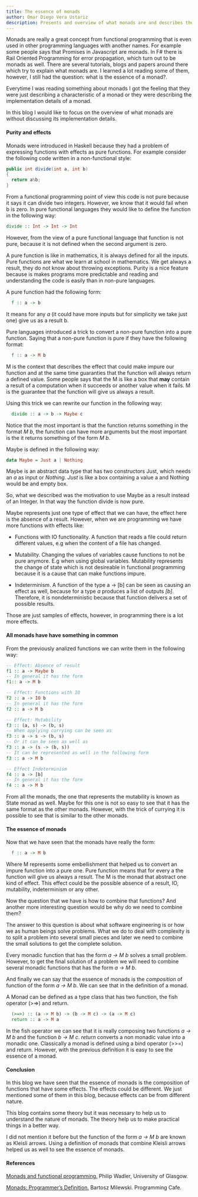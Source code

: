 ```yaml
---
title: The essence of monads
author: Omar Diego Vera Ustariz
description: Presents and overview of what monads are and describes the essential characteristic of monads.
---
```


Monads are really a great concept from functional programming that is even used in other programming languages with another names. For example some people says that Promises in Javascript are monads. In F# there is Rail Oriented Programming for error propagation, which turn out to be monads as well.
There are several tutorials, blogs and papers around there which try to explain what monads are. I learned a lot reading some of them, however, I still had the question: what is the essence of a monad?.

Everytime I was reading something about monads I got the feeling that they were just describing a characteristic of a monad or they were describing the implementation details of a monad.

In this blog I would like to focus on the overview of what monads are without discussing its implementation details.

#### Purity and effects
Monads were introduced in Haskell because they had a problem of expressing functions with effects as pure functions.
For example consider the following code written in a non-functional style:

``` Java
public int divide(int a, int b)
{
  return a%b;
}
```

From a functional programming point of view this code is not pure because it says it can divide two integers. However, we know that it would fail when b is zero.
In pure functional languages they would like to define the function in the following way:
``` Haskell
divide :: Int -> Int -> Int
```

However, from the view of a pure functional language that function is not pure, because it is not defined when the second argument is zero.

A pure function is like in mathematics, it is always defined for all the inputs. Pure functions are what we learn at school in mathematics. We get always a result, they do not know about throwing exceptions. Purity is a nice feature because is makes programs more predictable and reading and understanding the code is easily than in non-pure languages.

A pure function had the following form:
``` Haskell
  f :: a -> b
```

It means for any *a* (it could have more inputs but for simplicity we take just one) give us as a result b.

Pure languages introduced a trick to convert a non-pure function into a pure function. Saying that a non-pure function is pure if they have the following format:
``` Haskell
  f :: a -> M b
```

M is the context that describes the effect that could make impure our function and at the same time guaranties that the function will always return a defined value. Some people says that the M is like a box that **may** contain a result of a computation when it succeeds or another value when it fails. M is the guarantee that the function will give us always a result.

Using this trick we can rewrite our function in the following way:
``` Haskell
  divide :: a -> b -> Maybe c
```

Notice that the most important is that the function returns something in the format *M b*, the function can have more arguments but the most important is the it returns something of the form *M b*.

Maybe is defined in the following way:
``` Haskell
data Maybe = Just a | Nothing
```

Maybe is an abstract data type that has two constructors Just, which needs an *a* as input or *Nothing*. *Just* is like a box containing a value a and Nothing would be and empty box.

So, what we described was the motivation to use Maybe as a result instead of an Integer. In that way the function divide is now pure.

Maybe represents just one type of effect that we can have, the effect here is the absence of a result. However, when we are programming we have more functions with effects like:

* Functions with IO functionality. A function that reads a file could return different values, e.g when the content of a file has changed.

* Mutability. Changing the values of variables cause functions to not be pure anymore. E.g when using global variables. Mutability represents the change of state which is not desireable in functional programming because it is a cause that can make functions impure.

* Indeterminism. A function of the type a -> [b] can be seen as causing an effect as well, because for a type *a* produces a list of outputs *[b]*. Therefore, it is nondeterministic because that function delivers a set of possible results.

Those are just samples of effects, however, in programming there is a lot more effects.

#### All monads have have something in common
From the previously analized functions we can write them in the following way:

``` Haskell
-- Effect: Absence of result
f1 :: a -> Maybe b
-- In general it has the form
f1:: a -> M b

-- Effect: Functions with IO
f2 :: a -> IO b
-- In general it has the form
f2 :: a -> M b

-- Effect: Mutability
f3 :: (a, s) -> (b, s)
-- When applying currying can be seen as
f3 :: a -> s -> (b, s)
-- Or it can be seen as well as
f3 :: a -> (s -> (b, s))
-- It can be represented as well in the following form
f3 :: a -> M b

-- Effect Indeterminism
f4 :: a -> [b]
-- In general it has the form
f4 :: a -> M b
```

From all the monads, the one that represents the mutability is known as State monad as well. Maybe for this one is not so easy to see that it has the same format as the other monads. However, with the trick of currying it is possible to see that is similar to the other monads.

#### The essence of monads

Now that we have seen that the monads have really the form:
``` Haskell
  f :: a -> M b
```
Where M represents some embellishment that helped us to convert an impure function into a pure one. Pure function means that for every a the function will give us always a result. The M is the monad that abstract one kind of effect. This effect could be the possible absence of a result, IO, mutability, indeterminism or any other.

Now the question that we have is how to combine that functions? And another more interesting question would be why do we need to combine them?

The answer to this question is about what software engineering is or how we as human beings solve problems. What we do to deal with complexity is to split a problem into several small pieces and later we need to combine the small solutions to get the complete solution.

Every monadic function that has the form *a -> M b* solves a small problem. However, to get the final solution of a problem we will need to combine several monadic functions that has the form *a -> M b*.

And finally we can say that the essence of monads is the *composition* of function of the form *a -> M b*. We can see that in the definition of a monad.

A Monad can be defined as a type class that has two function, the fish operator (>=>) and return.

``` Haskell
  (>=>) :: (a -> M b) -> (b -> M c) -> (a -> M c)
  return :: a -> M a
```

In the fish operator we can see that it is really composing two functions *a -> M b* and the function *b -> M c*. *return* converts a non monadic value into a monadic one. Classically a monad is defined using a bind operator (>>=) and return. However, with the previous definition it is easy to see the essence of a monad.

#### Conclusion
In this blog we have seen that the essence of monads is the composition of functions that have some effects. The effects could be different. We just mentioned some of them in this blog, because effects can be from different nature.

This blog contains some theory but it was necessary to help us to understand the nature of monads. The theory help us to make practical things in a better way.

I did not mention it before but the function of the form *a -> M b* are known as Kleisli arrows. Using a definition of monads that combine Kleisli arrows helped us as well to see the essence of monads.

#### References
[Monads and functional programming.](http://homepages.inf.ed.ac.uk/wadler/papers/marktoberdorf/baastad.pdf) Philip Wadler, University of Glasgow.

[Monads: Programmer’s Definition.](https://bartoszmilewski.com/2016/11/21/monads-programmers-definition/) Bartosz Milewski. Programming Cafe.
